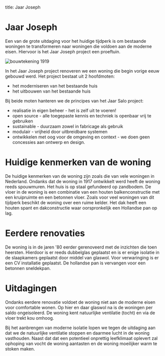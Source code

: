 title: Jaar Joseph

Jaar Joseph
===========


Een van de grote uitdaging voor het huidige tijdperk is om bestaande woningen
te transformeren naar woningen die voldoen aan de moderne eisen. Hiervoor 
is het Jaar Joseph project een proeftuin. 

![bouwtekening 1919](/assets/jaarjoseph-1919.png)

In het Jaar Joseph project renoveren we een woning die begin vorige eeuw 
gebouwd werd. Het project bestaat uit 2 hoofdmoten:

* het moderniseren van het bestaande huis
* het uitbouwen van het bestaande huis

Bij beide moten hanteren we de principes van het Jaar Salo project:

* realisatie in eigen beheer - het is zelf uit te voeren!
* open source - alle toegepaste kennis en techniek is openbaar vrij te gebruiken
* sustainable - duurzaam zowel in fabricage als gebruik
* modulair - vrijheid door uitbreidbare systemen
* ontwikkelen met oog voor de omgeving en context - we doen geen concessies aan ontwerp en design.

# Huidige kenmerken van de woning

De huidige kenmerken van de woning zijn zoals die van vele woningen in Nederland. 
Ondanks dat de woning in 1917 ontwikkelt werd heeft de woning reeds spouwmuren. 
Het huis is op staal gefundeerd op zandbodem. De vloer in de woning is 
een combinatie van een houten balkenconstructie met een kruipruimte en 
een betonnen vloer. Zoals voor veel woningen van dit tijdperk beschikt 
de woning over een ruime kelder. Het dak heeft een houten spant en 
dakconstructie waar oorspronkelijk een Hollandse pan op lag.

# Eerdere renovaties

De woning is in de jaren '80 eerder gerenoveerd met de inzichten die toen 
heersten. Hierdoor is er reeds dubbelglas geplaatst en is er enige 
isolatie in de slaapkamers geplaatst door middel van glaswol. Voor 
verwaringing is er een CV installatie geplaatst. De hollandse pan is 
vervangen voor een betonnen sneldekpan.

# Uitdagingen

Ondanks eerdere renovatie voldoet de woning niet aan de moderne eisen 
voor comfortable wonen. Op hier en daar glaswol na is de woningen per 
saldo ongeisoleerd.  De woning kent natuurlijke ventilatie (tocht) en 
via de vloer trekt kou omhoog.

Bij het aanbrengen van moderne isolatie lopen we tegen de uitdaging aan 
dat we de natuurlijke ventilatie stoppen en daarmee lucht in de woning 
vasthouden. Naast dat dat een potentieel onprettig leefklimaat oplevert 
zal ophoping van vocht de woning aantasten en de woning moeilijker warm 
te stoken maken. 

